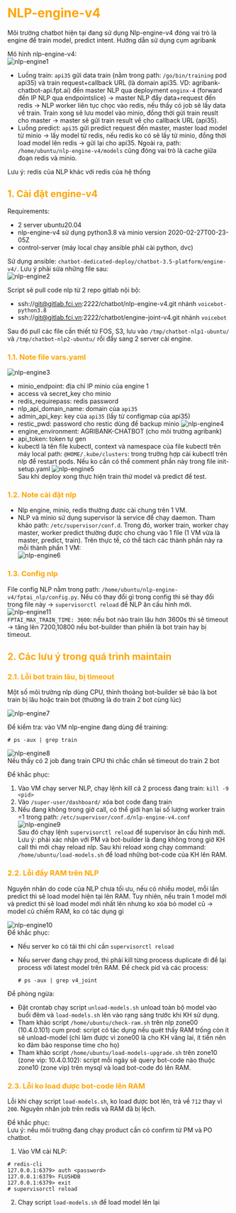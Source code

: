 <h1 style="color:orange">NLP-engine-v4</h1>
Môi trường chatbot hiện tại đang sử dụng Nlp-engine-v4 đóng vai trò là engine để train model, predict intent.
Hướng dẫn sử dụng cụm agribank

Mô hình nlp-engine-v4:<br>
![nlp-engine1](../img/nlp-engine1.png)<br>
- Luồng train: `api35` gửi data train (nằm trong path: `/go/bin/training` pod api35) và train request+callback URL (là domain api35. VD: agribank-chatbot-api.fpt.ai) đến master NLP qua deployment `enginx-4` (forward đến IP NLP qua endpointslice) -> master NLP đẩy data+request đến redis -> NLP worker liên tục chọc vào redis, nếu thấy có job sẽ lấy data về train. Train xong sẽ lưu model vào minio, đồng thời gửi train reuslt cho master -> master sẽ gửi train result về cho callback URL (api35).
- Luồng predict: `api35` gửi predict request đến master, master load model từ minio -> lấy model từ redis, nếu redis ko có sẽ lấy từ minio, đồng thời load model lên redis -> gửi lại cho api35. Ngoài ra, path: `/home/ubuntu/nlp-engine-v4/models` cũng đóng vai trò là cache giữa đoạn redis và minio.

Lưu ý: redis của NLP khác với redis của hệ thống
<h2 style="color:orange">1. Cài đặt engine-v4</h2>

Requirements:
- 2 server ubuntu20.04
- nlp-engine-v4 sử dụng python3.8 và minio version 2020-02-27T00-23-05Z
- control-server (máy local chạy ansible phải cài python, dvc)

Sử dụng ansible: `chatbot-dedicated-deploy/chatbot-3.5-platform/engine-v4/`. Lưu ý phải sửa những file sau:<br>
![nlp-engine2](../img/nlp-engine2.png)<br>

Script sẽ pull code nlp từ 2 repo gitlab nội bộ:<br>
- ssh://git@gitlab.fci.vn:2222/chatbot/nlp-engine-v4.git nhánh `voicebot-python3.8`
- ssh://git@gitlab.fci.vn:2222/chatbot/engine-joint-v4.git nhánh `voicebot`

Sau đó pull các file cần thiết từ FOS, S3, lưu vào `/tmp/chatbot-nlp1-ubuntu/` và `/tmp/chatbot-nlp2-ubuntu/` rồi đẩy sang 2 server cài engine.
<h3 style="color:orange">1.1. Note file vars.yaml</h3>

![nlp-engine3](../img/nlp-engine3.png)<br>
- minio_endpoint: địa chỉ IP minio của engine 1
- access và secret_key cho minio
- redis_requirepass: redis password
- nlp_api_domain_name: domain của `api35`
- admin_api_key: key của `api35` (lấy từ configmap của api35)
- restic_pwd: password cho restic dùng để backup minio
![nlp-engine4](../img/nlp-engine4.png)<br>
- engine_environment: AGRIBANK-CHATBOT (cho môi trường agribank)
- api_token: token tự gen
- kubectl là tên file kubectl, context và namespace của file kubectl trên máy local path: `@HOME/.kube/clusters`: trong trường hợp cài kubectl trên nlp để restart pods. Nếu ko cần có thể comment phần này trong file init-setup.yaml
![nlp-engine5](../img/nlp-engine5.png)<br>
Sau khi deploy xong thực hiện train thử model và predict để test.
<h3 style="color:orange">1.2. Note cài đặt nlp</h3>

- Nlp engine, minio, redis thường được cài chung trên 1 VM.
- NLP và minio sử dụng supervisor là service để chạy daemon. Tham khảo path: `/etc/supervisor/conf.d`. Trong đó, worker train, worker chạy master, worker predict thường được cho chung vào 1 file (1 VM vừa là master, predict, train). Trên thực tế, có thể tách các thành phần này ra mỗi thành phần 1 VM:<br>
![nlp-engine6](../img/nlp-engine6.png)<br>
<h3 style="color:orange">1.3. Config nlp</h3>

File config NLP nằm trong path: `/home/ubuntu/nlp-engine-v4/fptai_nlp/config.py`. Nếu có thay đổi gì trong config thì sẽ thay đổi trong file này -> `supervisorctl reload` để NLP ăn cấu hình mới.
![nlp-engine11](../img/nlp-engine11.png)<br>
`FPTAI_MAX_TRAIN_TIME: 3600`: nếu bot nào train lâu hơn 3600s thì sẽ timeout -> tăng lên 7200,10800 nếu bot-builder than phiền là bot train hay bị timeout.
<h2 style="color:orange">2. Các lưu ý trong quá trình maintain</h2>
<h3 style="color:orange">2.1. Lỗi bot train lâu, bị timeout</h3>
Một số môi trường nlp dùng CPU, thỉnh thoảng bot-builder sẽ báo là bot train bị lâu hoặc train bot (thường là do train 2 bot cùng lúc)

![nlp-engine7](../img/nlp-engine7.png)<br>

Để kiểm tra: vào VM nlp-engine đang dùng để training: 
```
# ps -aux | grep train
```
![nlp-engine8](../img/nlp-engine8.png)<br>
Nếu thấy có 2 job đang train CPU thì chắc chắn sẽ timeout do train 2 bot 

Để khắc phục:<br>
1. Vào VM chạy server NLP, chạy lệnh kill cả 2 process đang train: `kill -9 <pid>`
2. Vào `/super-user/dashboard/` xóa bot code đang train
3. Nếu đang không trong giờ call, có thể giới hạn lại số lượng worker train =1 trong path: `/etc/supervisor/conf.d/nlp-engine-v4.conf`<br>
![nlp-engine9](../img/nlp-engine9.png)<br>
Sau đó chạy lệnh `supervisorctl reload` để supervisor ăn cấu hình mới.<br>
Lưu ý: phải xác nhận với PM và bot-builder là đang không trong giờ KH call thì mới chạy reload nlp. Sau khi reload xong chạy command: `/home/ubuntu/load-models.sh` để load những bot-code của KH lên RAM.
<h3 style="color:orange">2.2. Lỗi đầy RAM trên NLP</h3>
Nguyên nhân do code của NLP chưa tối ưu, nếu có nhiều model, mỗi lần predict thì sẽ load model hiện tại lên RAM. Tuy nhiên, nếu train 1 model mới và predict thì sẽ load model mới nhất lên nhưng ko xóa bỏ model cũ -> model cũ chiếm RAM, ko có tác dụng gì<br>

![nlp-engine10](../img/nlp-engine10.png)<br>
Để khắc phục:
- Nếu server ko có tải thì chỉ cần `supervisorctl reload`
- Nếu server đang chạy prod, thì phải kill từng process duplicate đi để lại process với latest model trên RAM. Để check pid và các process:

      # ps -aux | grep v4_joint

Để phòng ngừa:
- Đặt crontab chạy script `unload-models.sh` unload toàn bộ model vào buổi đêm và `load-models.sh` lên vào rạng sáng trước khi KH sử dụng.<br>
- Tham khảo script `/home/ubuntu/check-ram.sh` trên nlp zone00 (10.4.0.101) cụm prod: script có tác dụng nếu quét thấy RAM trống còn ít sẽ unload-model (chỉ làm được vì zone00 là cho KH vãng lai, ít tiền nên ko đảm bảo response time cho họ)
- Tham khảo script `/home/ubuntu/load-models-upgrade.sh` trên zone10 (zone vip: 10.4.0.102): script mỗi ngày sẽ query bot-code nào thuộc zone10 (zone vip) trên mysql và load bot-code đó lên RAM.
<h3 style="color:orange">2.3. Lỗi ko load được bot-code lên RAM</h3>

Lỗi khi chạy script `load-models.sh`, ko load được bot lên, trả về `712` thay vì `200`. Nguyên nhân job trên redis và RAM đã bị lệch.

Để khắc phục:<br>
Lưu ý: nếu môi trường đang chạy product cần có confirm từ PM và PO chatbot.
1. Vào VM cài NLP:
```
# redis-cli
127.0.0.1:6379> auth <password>
127.0.0.1:6379> FLUSHDB
127.0.0.1:6379> exit
# supervisorctl reload
```
2. Chạy script `load-models.sh` để load model lên lại<br>